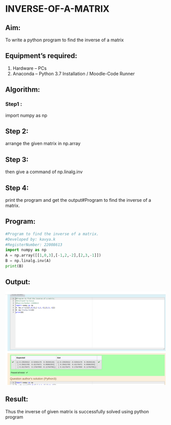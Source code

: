 # INVERSE-OF-A-MATRIX
## Aim:
To write a python program to find the inverse of a matrix
## Equipment’s required:
1. 	Hardware – PCs
2. 	Anaconda – Python 3.7 Installation / Moodle-Code Runner
## Algorithm:
### Step1 : 
 import numpy as np
## Step 2: 
arrange the given matrix in np.array
## Step 3: 
then give a command of np.linalg.inv
## Step 4: 
print the program and get the output#Program to find the inverse of a matrix.

## Program:
```python
#Program to find the inverse of a matrix.
#Developed by: kavya.k
#RegisterNumber: 22008613
import numpy as np
A = np.array([[1,0,3],[-1,2,-2],[2,3,-1]])
B = np.linalg.inv(A)
print(B)
```
## Output:
![](in.png)
## Result:
Thus the inverse of given matrix is successfully solved using python program

